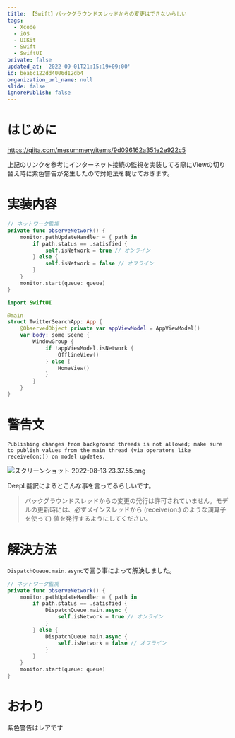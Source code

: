 ```yaml
---
title: 【Swift】バックグラウンドスレッドからの変更はできないらしい
tags:
  - Xcode
  - iOS
  - UIKit
  - Swift
  - SwiftUI
private: false
updated_at: '2022-09-01T21:15:19+09:00'
id: bea6c122dd4006d12db4
organization_url_name: null
slide: false
ignorePublish: false
---
```

# はじめに
https://qiita.com/mesummery/items/9d096162a351e2e922c5

上記のリンクを参考にインターネット接続の監視を実装してる際にViewの切り替え時に紫色警告が発生したので対処法を載せておきます。

# 実装内容
```swift
// ネットワーク監視
private func observeNetwork() {
    monitor.pathUpdateHandler = { path in
        if path.status == .satisfied {
            self.isNetwork = true // オンライン
        } else {
            self.isNetwork = false // オフライン
        }
    }
    monitor.start(queue: queue)
}
```
```swift
import SwiftUI

@main
struct TwitterSearchApp: App {
    @ObservedObject private var appViewModel = AppViewModel()
    var body: some Scene {
        WindowGroup {
            if !appViewModel.isNetwork {
                OfflineView()
            } else {
                HomeView()
            }
        }
    }
}
```

# 警告文
```
Publishing changes from background threads is not allowed; make sure to publish values from the main thread (via operators like receive(on:)) on model updates.
```
![スクリーンショット 2022-08-13 23.37.55.png](https://qiita-image-store.s3.ap-northeast-1.amazonaws.com/0/1745371/05fb3468-6c64-2e55-49bb-ceefeb172465.png)

DeepL翻訳によるとこんな事を言ってるらしいです。
>バックグラウンドスレッドからの変更の発行は許可されていません。モデルの更新時には、必ずメインスレッドから (receive(on:) のような演算子を使って) 値を発行するようにしてください。

# 解決方法
`DispatchQueue.main.async`で囲う事によって解決しました。
```swift
// ネットワーク監視
private func observeNetwork() {
    monitor.pathUpdateHandler = { path in
        if path.status == .satisfied {
            DispatchQueue.main.async {
                self.isNetwork = true // オンライン
            }
        } else {
            DispatchQueue.main.async {
                self.isNetwork = false // オフライン
            }
        }
    }
    monitor.start(queue: queue)
}
```

# おわり
紫色警告はレアです

